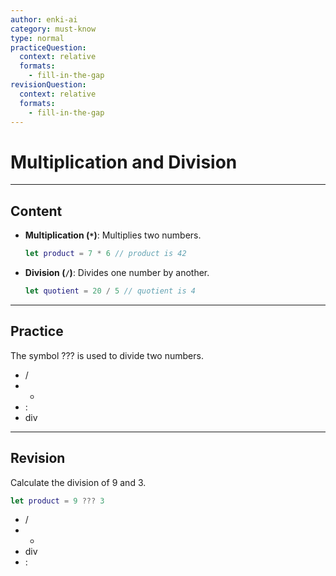 ```yaml
---
author: enki-ai
category: must-know
type: normal
practiceQuestion:
  context: relative
  formats:
    - fill-in-the-gap
revisionQuestion:
  context: relative
  formats:
    - fill-in-the-gap
---
```


# Multiplication and Division

---
## Content

- **Multiplication (`*`)**: Multiplies two numbers.
  ```swift
  let product = 7 * 6 // product is 42
  ```
- **Division (`/`)**: Divides one number by another.
  ```swift
  let quotient = 20 / 5 // quotient is 4
  ```

---
## Practice

The symbol ??? is used to divide two numbers.

- /
-
  -
- :
- div

---
## Revision

Calculate the division of 9 and 3.

```swift
let product = 9 ??? 3
```

- /
-
  -
- div
- :

